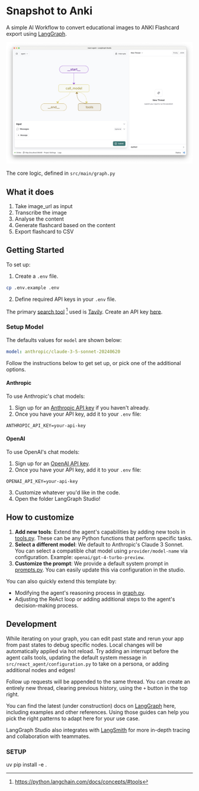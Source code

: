 # Snapshot to Anki

A simple AI Workflow to convert educational images to ANKI Flashcard export using [LangGraph](https://github.com/langchain-ai/langgraph).

![Graph view in LangGraph studio UI](./static/studio_ui.png)

The core logic, defined in `src/main/graph.py`

## What it does
1. Take image_url as input
2. Transcribe the image
3. Analyse the content
4. Generate flashcard based on the content
5. Export flashcard to CSV

## Getting Started

To set up:

1. Create a `.env` file.

```bash
cp .env.example .env
```

2. Define required API keys in your `.env` file.

The primary [search tool](./src/react_agent/tools.py) [^1] used is [Tavily](https://tavily.com/). Create an API key [here](https://app.tavily.com/sign-in).

<!--
Setup instruction auto-generated by `langgraph template lock`. DO NOT EDIT MANUALLY.
-->

### Setup Model

The defaults values for `model` are shown below:

```yaml
model: anthropic/claude-3-5-sonnet-20240620
```

Follow the instructions below to get set up, or pick one of the additional options.

#### Anthropic

To use Anthropic's chat models:

1. Sign up for an [Anthropic API key](https://console.anthropic.com/) if you haven't already.
2. Once you have your API key, add it to your `.env` file:

```
ANTHROPIC_API_KEY=your-api-key
```
#### OpenAI

To use OpenAI's chat models:

1. Sign up for an [OpenAI API key](https://platform.openai.com/signup).
2. Once you have your API key, add it to your `.env` file:
```
OPENAI_API_KEY=your-api-key
```





<!--
End setup instructions
-->


3. Customize whatever you'd like in the code.
4. Open the folder LangGraph Studio!

## How to customize

1. **Add new tools**: Extend the agent's capabilities by adding new tools in [tools.py](./src/react_agent/tools.py). These can be any Python functions that perform specific tasks.
2. **Select a different model**: We default to Anthropic's Claude 3 Sonnet. You can select a compatible chat model using `provider/model-name` via configuration. Example: `openai/gpt-4-turbo-preview`.
3. **Customize the prompt**: We provide a default system prompt in [prompts.py](./src/react_agent/prompts.py). You can easily update this via configuration in the studio.

You can also quickly extend this template by:

- Modifying the agent's reasoning process in [graph.py](./src/react_agent/graph.py).
- Adjusting the ReAct loop or adding additional steps to the agent's decision-making process.

## Development

While iterating on your graph, you can edit past state and rerun your app from past states to debug specific nodes. Local changes will be automatically applied via hot reload. Try adding an interrupt before the agent calls tools, updating the default system message in `src/react_agent/configuration.py` to take on a persona, or adding additional nodes and edges!

Follow up requests will be appended to the same thread. You can create an entirely new thread, clearing previous history, using the `+` button in the top right.

You can find the latest (under construction) docs on [LangGraph](https://github.com/langchain-ai/langgraph) here, including examples and other references. Using those guides can help you pick the right patterns to adapt here for your use case.

LangGraph Studio also integrates with [LangSmith](https://smith.langchain.com/) for more in-depth tracing and collaboration with teammates.

[^1]: https://python.langchain.com/docs/concepts/#tools

<!--
Configuration auto-generated by `langgraph template lock`. DO NOT EDIT MANUALLY.
{
  "config_schemas": {
    "agent": {
      "type": "object",
      "properties": {
        "model": {
          "type": "string",
          "default": "anthropic/claude-3-5-sonnet-20240620",
          "description": "The name of the language model to use for the agent's main interactions. Should be in the form: provider/model-name.",
          "environment": [
            {
              "value": "anthropic/claude-1.2",
              "variables": "ANTHROPIC_API_KEY"
            },
            {
              "value": "anthropic/claude-2.0",
              "variables": "ANTHROPIC_API_KEY"
            },
            {
              "value": "anthropic/claude-2.1",
              "variables": "ANTHROPIC_API_KEY"
            },
            {
              "value": "anthropic/claude-3-5-sonnet-20240620",
              "variables": "ANTHROPIC_API_KEY"
            },
            {
              "value": "anthropic/claude-3-haiku-20240307",
              "variables": "ANTHROPIC_API_KEY"
            },
            {
              "value": "anthropic/claude-3-opus-20240229",
              "variables": "ANTHROPIC_API_KEY"
            },
            {
              "value": "anthropic/claude-3-sonnet-20240229",
              "variables": "ANTHROPIC_API_KEY"
            },
            {
              "value": "anthropic/claude-instant-1.2",
              "variables": "ANTHROPIC_API_KEY"
            },
            {
              "value": "openai/gpt-3.5-turbo",
              "variables": "OPENAI_API_KEY"
            },
            {
              "value": "openai/gpt-3.5-turbo-0125",
              "variables": "OPENAI_API_KEY"
            },
            {
              "value": "openai/gpt-3.5-turbo-0301",
              "variables": "OPENAI_API_KEY"
            },
            {
              "value": "openai/gpt-3.5-turbo-0613",
              "variables": "OPENAI_API_KEY"
            },
            {
              "value": "openai/gpt-3.5-turbo-1106",
              "variables": "OPENAI_API_KEY"
            },
            {
              "value": "openai/gpt-3.5-turbo-16k",
              "variables": "OPENAI_API_KEY"
            },
            {
              "value": "openai/gpt-3.5-turbo-16k-0613",
              "variables": "OPENAI_API_KEY"
            },
            {
              "value": "openai/gpt-4",
              "variables": "OPENAI_API_KEY"
            },
            {
              "value": "openai/gpt-4-0125-preview",
              "variables": "OPENAI_API_KEY"
            },
            {
              "value": "openai/gpt-4-0314",
              "variables": "OPENAI_API_KEY"
            },
            {
              "value": "openai/gpt-4-0613",
              "variables": "OPENAI_API_KEY"
            },
            {
              "value": "openai/gpt-4-1106-preview",
              "variables": "OPENAI_API_KEY"
            },
            {
              "value": "openai/gpt-4-32k",
              "variables": "OPENAI_API_KEY"
            },
            {
              "value": "openai/gpt-4-32k-0314",
              "variables": "OPENAI_API_KEY"
            },
            {
              "value": "openai/gpt-4-32k-0613",
              "variables": "OPENAI_API_KEY"
            },
            {
              "value": "openai/gpt-4-turbo",
              "variables": "OPENAI_API_KEY"
            },
            {
              "value": "openai/gpt-4-turbo-preview",
              "variables": "OPENAI_API_KEY"
            },
            {
              "value": "openai/gpt-4-vision-preview",
              "variables": "OPENAI_API_KEY"
            },
            {
              "value": "openai/gpt-4o",
              "variables": "OPENAI_API_KEY"
            },
            {
              "value": "openai/gpt-4o-mini",
              "variables": "OPENAI_API_KEY"
            }
          ]
        }
      },
      "environment": [
        "TAVILY_API_KEY"
      ]
    }
  }
}
-->


### SETUP
uv pip install -e .